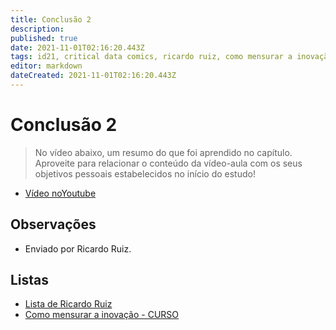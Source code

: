 ```yaml
---
title: Conclusão 2
description: 
published: true
date: 2021-11-01T02:16:20.443Z
tags: id21, critical data comics, ricardo ruiz, como mensurar a inovação
editor: markdown
dateCreated: 2021-11-01T02:16:20.443Z
---
```


# Conclusão 2
>No vídeo abaixo, um resumo do que foi aprendido no capítulo. Aproveite para relacionar o conteúdo da vídeo-aula com os seus objetivos pessoais estabelecidos no início do estudo!
- [Vídeo noYoutube](https://www.youtube.com/watch?v=pZkEY5HQCzQ)

## Observações
- Enviado por Ricardo Ruiz.

## Listas

- [Lista de Ricardo Ruiz](/listas/ricardo-ruiz)
- [Como mensurar a inovação - CURSO](/recursos/como-mensurar-a-inovacao-curso)